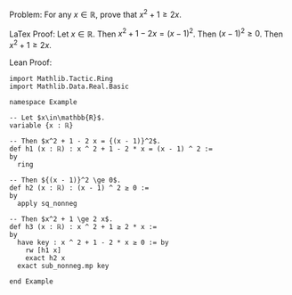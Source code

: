 Problem:
For any $x \in \mathbb{R}$, prove that $x^2 + 1 \ge 2 x$.

LaTex Proof:
Let $x\in\mathbb{R}$. Then $x^2 + 1 - 2 x = {(x - 1)}^2$. Then ${(x - 1)}^2 \ge 0$. Then $x^2 + 1 \ge 2 x$.

Lean Proof:
``` Lean
import Mathlib.Tactic.Ring
import Mathlib.Data.Real.Basic

namespace Example

-- Let $x\in\mathbb{R}$.
variable {x : ℝ}

-- Then $x^2 + 1 - 2 x = {(x - 1)}^2$.
def h1 (x : ℝ) : x ^ 2 + 1 - 2 * x = (x - 1) ^ 2 :=
by
  ring

-- Then ${(x - 1)}^2 \ge 0$.
def h2 (x : ℝ) : (x - 1) ^ 2 ≥ 0 :=
by
  apply sq_nonneg

-- Then $x^2 + 1 \ge 2 x$.
def h3 (x : ℝ) : x ^ 2 + 1 ≥ 2 * x :=
by
  have key : x ^ 2 + 1 - 2 * x ≥ 0 := by
    rw [h1 x]
    exact h2 x
  exact sub_nonneg.mp key

end Example
```
